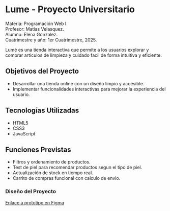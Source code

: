 # Lume - Proyecto Universitario  
Materia: Programación Web I.  
Profesor: Matias Velasquez.  
Alumno: Elena Gonzalez.  
Cuatrimestre y año: 1er Cuatrimestre, 2025.  
  
Lumé es una tienda interactiva que permite a los usuarios explorar y comprar articulos de limpieza y cuidado facil de forma intuitiva y eficiente.

## Objetivos del Proyecto
- Desarrollar una tienda online con un diseño limpio y accesible.
- Implementar funcionalidades interactivas para mejorar la experiencia del usuario.

## Tecnologías Utilizadas
- HTML5
- CSS3
- JavaScript

## Funciones Previstas
- Filtros y ordenamiento de productos.
- Test de piel para recomendar productos segun el tipo de piel.
- Actualización de stock en tiempo real.
- Carrito de compras funcional con calculo de envio.

### Diseño del Proyecto
[Enlace a prototipo en Figma](https://www.figma.com/proto/1DMyZEDTDHlGbTCQqbJ9tt/Untitled?node-id=1-2&t=brRzXRsrkXOl9VWp-1&scaling=scale-down&content-scaling=fixed&page-id=0%3A1&starting-point-node-id=1%3A2)
